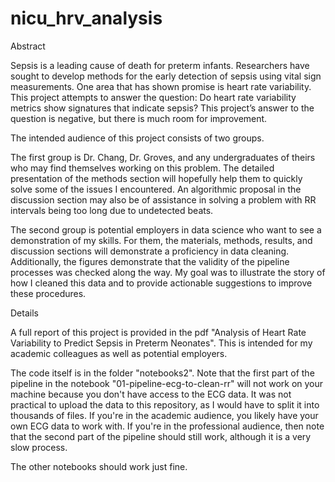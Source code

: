 # nicu_hrv_analysis
Abstract

Sepsis is a leading cause of death for preterm infants. Researchers have sought to develop methods for the early detection of sepsis using vital sign measurements. One area that has shown promise is heart rate variability. This project attempts to answer the question: Do heart rate variability metrics show signatures that indicate sepsis? This project’s answer to the question is negative, but there is much room for improvement.

The intended audience of this project consists of two groups.

The first group is Dr. Chang, Dr. Groves, and any undergraduates of theirs who may find themselves working on this problem. The detailed presentation of the methods section will hopefully help them to quickly solve some of the issues I encountered. An algorithmic proposal in the discussion section may also be of assistance in solving a problem with RR intervals being too long due to undetected beats.

The second group is potential employers in data science who want to see a demonstration of my skills. For them, the materials, methods, results, and discussion sections will demonstrate a proficiency in data cleaning. Additionally, the figures demonstrate that the validity of the pipeline processes was checked along the way. My goal was to illustrate the story of how I cleaned this data and to provide actionable suggestions to improve these procedures.

Details

A full report of this project is provided in the pdf "Analysis of Heart Rate Variability to Predict Sepsis in Preterm Neonates". This is intended for my academic colleagues as well as potential employers.

The code itself is in the folder "notebooks2". Note that the first part of the pipeline in the notebook "01-pipeline-ecg-to-clean-rr" will not work on your machine because you don't have access to the ECG data. It was not practical to upload the data to this repository, as I would have to split it into thousands of files. If you're in the academic audience, you likely have your own ECG data to work with. If you're in the professional audience, then note that the second part of the pipeline should still work, although it is a very slow process.

The other notebooks should work just fine.
